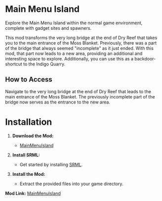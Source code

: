 # Main Menu Island

Explore the Main Menu Island within the normal game environment, complete with gadget sites and spawners.

This mod transforms the very long bridge at the end of Dry Reef that takes you to the main entrance of the Moss Blanket. Previously, there was a part of the bridge that always seemed "incomplete" as it just ended. With this mod, that part now leads to a new area, providing an additional and interesting space to explore. Additionally, you can use this as a backdoor-shortcut to the Indigo Quarry.


## How to Access

Navigate to the very long bridge at the end of Dry Reef that leads to the main entrance of the Moss Blanket. The previously incomplete part of the bridge now serves as the entrance to the new area.

# Installation

1. **Download the Mod:**
    - [MainMenuIsland](https://www.nexusmods.com/slimerancher/mods/184)

2. **Install SRML:**
    - Get started by installing [SRML](https://www.nexusmods.com/slimerancher/mods/2).

3. **Install the Mod:**
    - Extract the provided files into your game directory.


**Mod Link:** [MainMenuIsland](https://www.nexusmods.com/slimerancher/mods/184)

